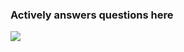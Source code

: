 ### Actively answers questions here

<a href="https://www.stackoverflow.com/users/14291243/abhishek-dutt" target="_blank" rel="noreferrer"><img src="https://camo.githubusercontent.com/02cee99035e88f060013a59218f4877b143c1f648de2955ddb5e43eb302aebfb/68747470733a2f2f737461636b65786368616e67652e636f6d2f75736572732f666c6169722f31383731363731302e706e67"  /></a>
